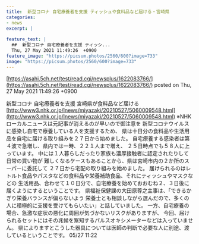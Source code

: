 ```yaml
---
title:  新型コロナ 自宅療養者を支援 ティッシュや食料品など届ける・宮崎県 
categories:
- news
excerpt: |
  
feature_text: |
  ##  新型コロナ 自宅療養者を支援 ティッシ...
  Thu, 27 May 2021 11:49:26  +0900
feature_image: "https://picsum.photos/2560/600?image=733"
image: "https://picsum.photos/2560/600?image=733"
---
```


[https://asahi.5ch.net/test/read.cgi/newsplus/1622083766/](https://asahi.5ch.net/test/read.cgi/newsplus/1622083766/)
posted on Thu, 27 May 2021 11:49:26  +0900

<!--more-->

新型コロナ 自宅療養者を支援 宮崎県が食料品など届ける [http://www3.nhk.or.jp/lnews/miyazaki/20210527/5060009548.html](http://www3.nhk.or.jp/lnews/miyazaki/20210527/5060009548.html) ※NHKローカルニュースは元記事が消えるのが早いので御注意を 新型コロナウイルスに感染し自宅で療養している人を支援するため、 県は十日分の食料品や生活用品を自宅に届ける取り組みを２７日から始めました。 自宅療養する感染者は第４波で急増し、県内では一時、２２１人まで増え、 ２５日時点でも５８人に上っています。 中には１人暮らしだったり家族も濃厚接触者に認定されたりして日常の買い物が 難しくなるケースもあることから、県は宮崎市内の２か所のスーパーに委託して ２７日から宅配の取り組みを始めました。 届けられるのはレトルト食品やパスタなどの食料品や栄養補助食品、それにティッシュやマスクなどの 生活用品、合わせて１０日分で、自宅療養を始めておおむね２、３日後に届くようにするということです。 県福祉保健課の大田原尊之主事は、「できるかぎり栄養バランスが偏らないよう 栄養士とも相談しながら選んだので、多くの人に積極的に支援を受けてもらいたい」と話していました。 一方、自宅療養の場合、急激な症状の悪化に周囲が気づかないリスクがありますが、 今回、届けられるセットにはその兆候を察知するパルスオキシメーターなどは入っていません。 県によりますとこうした器具については医師の判断で必要な人に別途、渡しているということです。 05/27 11:22
